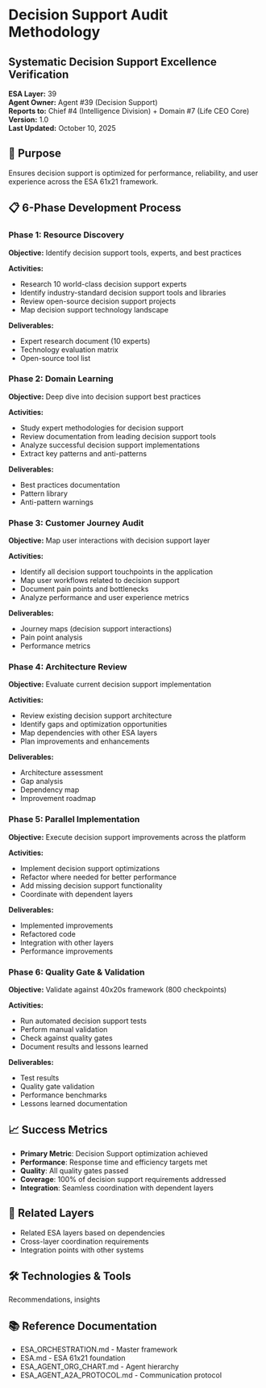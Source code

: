 # Decision Support Audit Methodology
## Systematic Decision Support Excellence Verification

**ESA Layer:** 39  
**Agent Owner:** Agent #39 (Decision Support)  
**Reports to:** Chief #4 (Intelligence Division) + Domain #7 (Life CEO Core)  
**Version:** 1.0  
**Last Updated:** October 10, 2025

## 🎯 Purpose
Ensures decision support is optimized for performance, reliability, and user experience across the ESA 61x21 framework.

## 📋 6-Phase Development Process

### Phase 1: Resource Discovery
**Objective:** Identify decision support tools, experts, and best practices

**Activities:**
- Research 10 world-class decision support experts
- Identify industry-standard decision support tools and libraries
- Review open-source decision support projects
- Map decision support technology landscape

**Deliverables:**
- Expert research document (10 experts)
- Technology evaluation matrix
- Open-source tool list

### Phase 2: Domain Learning
**Objective:** Deep dive into decision support best practices

**Activities:**
- Study expert methodologies for decision support
- Review documentation from leading decision support tools
- Analyze successful decision support implementations
- Extract key patterns and anti-patterns

**Deliverables:**
- Best practices documentation
- Pattern library
- Anti-pattern warnings

### Phase 3: Customer Journey Audit
**Objective:** Map user interactions with decision support layer

**Activities:**
- Identify all decision support touchpoints in the application
- Map user workflows related to decision support
- Document pain points and bottlenecks
- Analyze performance and user experience metrics

**Deliverables:**
- Journey maps (decision support interactions)
- Pain point analysis
- Performance metrics

### Phase 4: Architecture Review
**Objective:** Evaluate current decision support implementation

**Activities:**
- Review existing decision support architecture
- Identify gaps and optimization opportunities
- Map dependencies with other ESA layers
- Plan improvements and enhancements

**Deliverables:**
- Architecture assessment
- Gap analysis
- Dependency map
- Improvement roadmap

### Phase 5: Parallel Implementation
**Objective:** Execute decision support improvements across the platform

**Activities:**
- Implement decision support optimizations
- Refactor where needed for better performance
- Add missing decision support functionality
- Coordinate with dependent layers

**Deliverables:**
- Implemented improvements
- Refactored code
- Integration with other layers
- Performance improvements

### Phase 6: Quality Gate & Validation
**Objective:** Validate against 40x20s framework (800 checkpoints)

**Activities:**
- Run automated decision support tests
- Perform manual validation
- Check against quality gates
- Document results and lessons learned

**Deliverables:**
- Test results
- Quality gate validation
- Performance benchmarks
- Lessons learned documentation

## 📈 Success Metrics
- **Primary Metric**: Decision Support optimization achieved
- **Performance**: Response time and efficiency targets met
- **Quality**: All quality gates passed
- **Coverage**: 100% of decision support requirements addressed
- **Integration**: Seamless coordination with dependent layers

## 🔗 Related Layers
- Related ESA layers based on dependencies
- Cross-layer coordination requirements
- Integration points with other systems

## 🛠️ Technologies & Tools
Recommendations, insights

## 📚 Reference Documentation
- ESA_ORCHESTRATION.md - Master framework
- ESA.md - ESA 61x21 foundation
- ESA_AGENT_ORG_CHART.md - Agent hierarchy
- ESA_AGENT_A2A_PROTOCOL.md - Communication protocol
